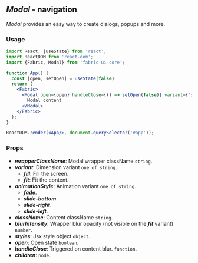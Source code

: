 ## *Modal* - navigation

_Modal_ provides an easy way to create dialogs, popups and more.

### Usage

```jsx
import React, {useState} from 'react';
import ReactDOM from 'react-dom';
import {Fabric, Modal} from 'fabric-ui-core';

function App() {
  const [open, setOpen] = useState(false)
  return (
    <Fabric>
      <Modal open={open} handleClose={() => setOpen(false)} variant={'success'}>
        Modal content
      </Modal>
    </Fabric>
  );
}

ReactDOM.render(<App/>, document.querySelector('#app'));
```

### Props
- ***wrapperClassName***: Modal wrapper className `string`.
- ***variant***: Dimension variant `one of string`.
  - ***fill***: Fill the screen.
  - ***fit***: Fit the content.
- ***animationStyle***: Animation variant `one of string`.
  - ***fade***.
  - ***slide-bottom***.
  - ***slide-right***.
  - ***slide-left***.
- ***className***: Content className `string`.
- ***blurIntensity***: Wrapper blur opacity (not visible on the ***fit*** variant) `number`.
- ***styles***: Jsx style object `object`.
- ***open***: Open state `boolean`.
- ***handleClose***: Triggered on content blur. `function`.
- ***children***: `node`.
